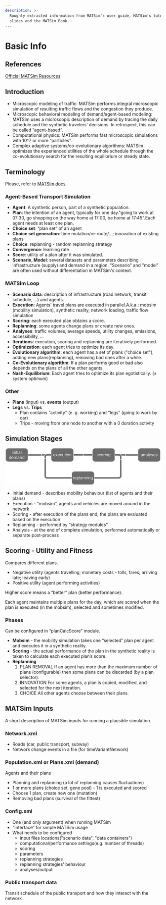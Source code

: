```yaml
---
description: >-
  Roughly extracted information from MATSim's user guide, MATSim's tutorial
  slides and the MATSim Book.
---
```


# Basic Info

## References

[Official MATSim Resources](../resources/matsim.md#official-matsim-resources)

## Introduction

* Microscopic modeling of traffic: MATSim performs integral microscopic simulation of resulting traffic flows and the congestion they produce.
* Microscopic behavioral modeling of demand/agent-based modeling: MATSim uses a microscopic description of demand by tracing the daily schedule and the synthetic travelers’ decisions.  In retrospect, this can be called “agent-based”.
* Computational physics: MATSim performs fast microscopic simulations with 10^7 or more “particles”.
* Complex adaptive systems/co-evolutionary algorithms: MATSim optimizes the experienced utilities of the whole schedule through the co-evolutionary search for the resulting equilibrium or steady state.

## Terminology

Please, refer to [MATSim docs](https://www.matsim.org/docs/userguide/terminology)

### Agent-Based Transport Simulation <a href="#docs-internal-guid-07481320-7fff-cfe4-90ca-18cec94a7a0d" id="docs-internal-guid-07481320-7fff-cfe4-90ca-18cec94a7a0d"></a>

* **Agent**: A synthetic person, part of a synthetic population.
* **Plan**: the intention of an agent, typically for one day."going to work at 07:30, go shopping on the way home at 17:00, be home at 17:45".Each agent needs at least one plan.
* **Choice set**: “plan set” of an agent
* **Choice set generation**: time mutation/re-route/...; innovation of existing plans
* **Choice**: replanning - random replanning strategy
* **Convergence**: learning rate
* **Score**: utility of a plan after it was simulated.
* **Scenario, Model**: several datasets and parameters describing infrastructure (supply) and demand in a region. "Scenario" and "model" are often used without differentiation in MATSim's context.

### MATSim Loop

* **Scenario data**: description of infrastructure (road network, transit schedule, ...) and agents.
* **Execution**: Agents' travel plans are executed in parallel.A.k.a.: mobsim (mobility simulation), synthetic reality, network loading, traffic flow simulation
* **Scoring**: each executed plan obtains a score.
* **Replanning**: some agents change plans or create new ones.
* **Analyses**: traffic volumes, average speeds, utility changes, emissions, accessibility, …
* **Iterations**: execution, scoring and replanning are iteratively performed.
* **Optimization**: each agent tries to optimize its day.
* **Evolutionary algorithm**: each agent has a set of plans ("choice set"), adding new plans(replanning), removing bad ones after a while.
* **Co-Evolutionary algorithm**: If a plan performs good or bad also depends on the plans of all the other agents.
* **Nash-Equilibrium**: Each agent tries to optimize its plan egotistically. (≠ system optimum)

### Other

* **Plans** (input) vs. **events** (output)
* **Legs** vs. **Trips**
  * Plan contains “activity” (e. g. working) and “legs” (going to work by car)
  * Trips - moving from one node to another with a 0 duration activity

## Simulation Stages

![Taken from MATSim's user guide](../.gitbook/assets/matsim-stages.png)

* Initial demand - describes mobility behaviour (list of agents and their plans)
* Execution - “mobsim”, agents and vehicles are moved around in the network&#x20;
* Scoring - after execution of the plans end, the plans are evaluated based on the execution
* Replanning - performed by “strategy modules”
* Analysis - at the end of complete simulation, performed automatically or separate post-process

## Scoring - Utility and Fitness

Compares different plans.

* Negative utility (agents travelling; monetary costs - tolls, fares; arriving late; leaving early)
* Positive utility (agent performing activities)

Higher score means a “better” plan (better performance).

Each agent maintains multiple plans for the day, which are scored when the plan is executed (in the mobsim), selected and sometimes modified.

### Phases

Can be configured in “planCalcScore” module.

* **Mobsim** - the mobility simulation takes one “selected” plan per agent and executes it in a synthetic reality.&#x20;
* **Scoring** - the actual performance of the plan in the synthetic reality is taken to calculate each executed plan’s score.
* **Replanning**
  1. PLAN REMOVAL If an agent has more than the maximum number of plans (configurable) then some plans can be discarded (by a plan selector).&#x20;
  2. INNOVATION For some agents, a plan is copied, modified, and selected for the next iteration.
  3. CHOICE All other agents choose between their plans.

## MATSim Inputs

A short description of MATSim inputs for running a plausible simulation.

### Network.xml

* Roads (car, public transport, subway)
* Network change events in a file (for timeVariantNetwork)

### Population.xml or Plans.xml (demand)

Agents and their plans&#x20;

* Planning and replanning (a lot of replanning causes fluctuations)
* 1 or more plans (choice set, gene pool) - 1 is executed and scored
* Choose 1 plan, create new one (mutation)
* Removing bad plans (survival of the fittest)

### Config.xml

* One (and only argument) when running MATSim
* “Interface” for simple MATSim usage
* What needs to be configured
  * input files locations("scenario data", "data containers")
  * computational/performance settings(e.g. number of threads)
  * scoring&#x20;
  * parameters
  * replanning strategies
  * replanning strategies' behaviour
  * analyses/output

### Public transport data

Transit schedule of the public transport and how they interact with the network
